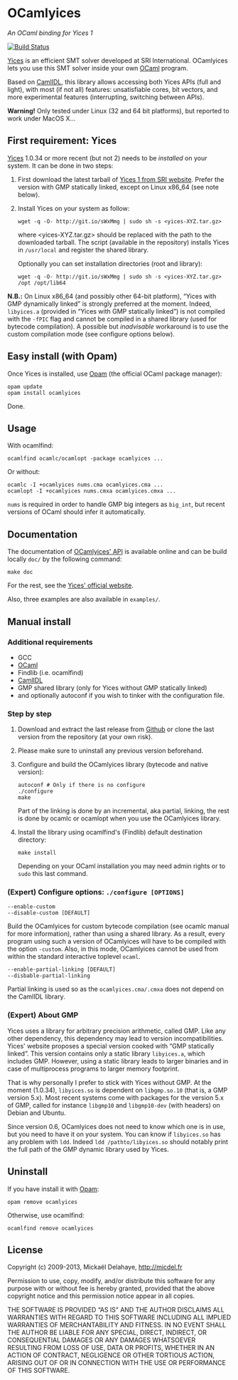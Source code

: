 OCamlyices
==========

*An OCaml binding for Yices 1*

[![Build Status](https://travis-ci.org/polazarus/ocamlyices.png?branch=master)](https://travis-ci.org/polazarus/ocamlyices)

[Yices][yices] is an efficient SMT solver developed at SRI International.
OCamlyices lets you use this SMT solver inside your own [OCaml][ocaml] program.

Based on [CamlIDL][camlidl], this library allows accessing both Yices APIs (full
and light), with most (if not all) features: unsatisfiable cores, bit vectors,
and more experimental features (interrupting, switching between APIs).

**Warning!** Only tested under Linux (32 and 64 bit platforms), but reported to
work under MacOS X…


First requirement: Yices
------------------------

[Yices][yices] 1.0.34 or more recent (but not 2)  needs to be *installed* on
your system. It can be done in two steps:

1.  First download the latest tarball of [Yices 1 from SRI website][yices-dl]. 
    Prefer the version with GMP statically linked, except on Linux x86_64 (see
    note below).

2.  Install Yices on your system as follow:

        wget -q -O- http://git.io/sWxMmg | sudo sh -s <yices-XYZ.tar.gz>

    where <yices-XYZ.tar.gz> should be replaced with the path to the downloaded
    tarball. The script (available in the repository) installs Yices in
    `/usr/local` and register the shared library.

    Optionally you can set installation directories (root and library):

        wget -q -O- http://git.io/sWxMmg | sudo sh -s <yices-XYZ.tar.gz> /opt /opt/lib64


**N.B.:** On Linux x86_64 (and possibly other 64-bit platform), “Yices with
GMP dynamically linked” is strongly preferred at the moment. Indeed,
`libyices.a` (provided in “Yices with GMP statically linked”) is not compiled
with the `-fPIC` flag and cannot be compiled in a shared library (used for
bytecode compilation). A possible but *inadvisable* workaround is to use the
custom compilation mode (see configure options below).


Easy install (with Opam)
------------------------

Once Yices is installed, use [Opam][opam] (the official OCaml package manager):

    opam update
    opam install ocamlyices

Done.


Usage
-----

With ocamlfind:

    ocamlfind ocamlc/ocamlopt -package ocamlyices ...

Or without:

    ocamlc -I +ocamlyices nums.cma ocamlyices.cma ...
    ocamlopt -I +ocamlyices nums.cmxa ocamlyices.cmxa ...

`nums` is required in order to handle GMP big integers as `big_int`, but recent
versions of OCaml should infer it automatically.


Documentation
-------------

The documentation of [OCamlyices' API][api] is available online and can be build
locally `doc/` by the following command:

    make doc

For the rest, see the [Yices' official website][yices].

Also, three examples are also available in `examples/`.


Manual install
--------------

### Additional requirements

* GCC
* [OCaml][ocaml]
* Findlib (i.e. ocamlfind)
* [CamlIDL][camlidl]
* GMP shared library (only for Yices without GMP statically linked)
* and optionally autoconf if you wish to tinker with the configuration file.

### Step by step

1.  Download and extract the last release from
    [Github](https://github.com/polazarus/ocamlyices/releases)
    or clone the last version from the repository (at your own risk).

2.  Please make sure to uninstall any previous version beforehand.

2.  Configure and build the OCamlyices library (bytecode and native version):

        autoconf # Only if there is no configure
        ./configure
        make

    Part of the linking is done by an incremental, aka partial, linking, the
    rest is done by ocamlc or ocamlopt when you use the OCamlyices library.

3.  Install the library using ocamlfind's (Findlib) default destination
    directory:

        make install

    Depending on your OCaml installation you may need admin rights or to `sudo`
    this last command.

### (Expert) Configure options: `./configure [OPTIONS]`

    --enable-custom
    --disable-custom [DEFAULT]

Build the OCamlyices for custom bytecode compilation (see ocamlc manual for
more information), rather than using a shared library. As a result, every
program using such a version of OCamlyices will have to be compiled with the
option `-custom`. Also, in this mode, OCamlyices cannot be used from within
the standard interactive toplevel `ocaml`.

    --enable-partial-linking [DEFAULT]
    --disbable-partial-linking

Partial linking is used so as the `ocamlyices.cma/.cmxa` does not depend on
the CamlIDL library.

### (Expert) About GMP

Yices uses a library for arbitrary precision arithmetic, called GMP. Like any
other dependency, this dependency may lead to version incompatibilities.
Yices' website proposes a special version cooked with “GMP statically linked”.
This version contains only a static library `libyices.a`, which includes GMP.
However, using a static library leads to larger binaries and in case of
multiprocess programs to larger memory footprint.

That is why personally I prefer to stick with Yices without GMP. At the moment
(1.0.34), `libyices.so` is dependent on `libgmp.so.10` (that is, a GMP version
5.x). Most recent systems come with packages for the version 5.x of GMP, called
for instance `libgmp10` and `libgmp10-dev` (with headers) on Debian and Ubuntu.

Since version 0.6, OCamlyices does not need to know which one is in use, but
you need to have it on your system. You can know if `libyices.so` has any
problem with `ldd`. Indeed `ldd /pathto/libyices.so` should notably print the
full path of the GMP dynamic library used by Yices.


Uninstall
---------

If you have install it with [Opam][opam]:

    opam remove ocamlyices

Otherwise, use ocamlfind:

    ocamlfind remove ocamlyices


License
-------

Copyright (c) 2009-2013, Mickaël Delahaye, http://micdel.fr

Permission to use, copy, modify, and/or distribute this software for any purpose
with or without fee is hereby granted, provided that the above copyright notice
and this permission notice appear in all copies.

THE SOFTWARE IS PROVIDED “AS IS” AND THE AUTHOR DISCLAIMS ALL WARRANTIES WITH
REGARD TO THIS SOFTWARE INCLUDING ALL IMPLIED WARRANTIES OF MERCHANTABILITY AND
FITNESS. IN NO EVENT SHALL THE AUTHOR BE LIABLE FOR ANY SPECIAL, DIRECT,
INDIRECT, OR CONSEQUENTIAL DAMAGES OR ANY DAMAGES WHATSOEVER RESULTING FROM LOSS
OF USE, DATA OR PROFITS, WHETHER IN AN ACTION OF CONTRACT, NEGLIGENCE OR OTHER
TORTIOUS ACTION, ARISING OUT OF OR IN CONNECTION WITH THE USE OR PERFORMANCE OF
THIS SOFTWARE.

[yices]: http://yices.csl.sri.com/
[yices-dl]: http://yices.csl.sri.com/download.shtml
[ocaml]: http://ocaml.org/
[opam]: http://opam.ocaml.org/
[camlidl]: http://caml.inria.fr/pub/old_caml_site/camlidl/
[api]: http://micdel.fr/ocamyices-api

